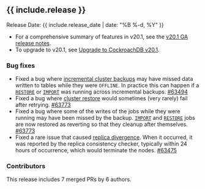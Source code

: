 <h2 id="{{ include.release | slugify }}">{{ include.release }}</h2>

Release Date: {{ include.release_date | date: "%B %-d, %Y" }}

- For a comprehensive summary of features in v20.1, see the [v20.1 GA release notes](releases/v20.1.md#v20-1-0).
- To upgrade to v20.1, see [Upgrade to CockroachDB v20.1](https://www.cockroachlabs.com/docs/v20.1/upgrade-cockroach-version).

<h3 id="v20-1-15-bug-fixes">Bug fixes</h3>

- Fixed a bug where [incremental cluster backups](https://www.cockroachlabs.com/docs/v20.1/backup-and-restore) may have missed data written to tables while they were `OFFLINE`. In practice this can happen if a [`RESTORE`](https://www.cockroachlabs.com/docs/v20.1/restore) or [`IMPORT`](https://www.cockroachlabs.com/docs/v20.1/import) was running across incremental backups. [#63494][#63494]
- Fixed a bug where [cluster restore](https://www.cockroachlabs.com/docs/v20.1/backup-and-restore) would sometimes (very rarely) fail after retrying. [#63773][#63773]
- Fixed a bug where some of the writes of the jobs while they were running may have been missed by the backup. [`IMPORT`](https://www.cockroachlabs.com/docs/v20.1/import) and [`RESTORE`](https://www.cockroachlabs.com/docs/v20.1/restore) jobs are now restored as reverting so that they cleanup after themselves.  [#63773][#63773]
- Fixed a rare issue that caused [replica divergence](https://www.cockroachlabs.com/docs/v20.1/architecture/replication-layer). When it occurred, it was reported by the replica consistency checker, typically within 24 hours of occurrence, which would terminate the nodes. [#63475][#63475]

<h3 id="v20-1-15-contributors">Contributors</h3>

This release includes 7 merged PRs by 6 authors.

[#63475]: https://github.com/cockroachdb/cockroach/pull/63475
[#63494]: https://github.com/cockroachdb/cockroach/pull/63494
[#63773]: https://github.com/cockroachdb/cockroach/pull/63773
